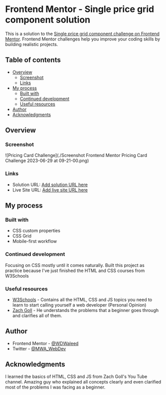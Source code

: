 # Frontend Mentor - Single price grid component solution

This is a solution to the [Single price grid component challenge on Frontend Mentor](https://www.frontendmentor.io/challenges/single-price-grid-component-5ce41129d0ff452fec5abbbc). Frontend Mentor challenges help you improve your coding skills by building realistic projects. 

## Table of contents

- [Overview](#overview)
  - [Screenshot](#screenshot)
  - [Links](#links)
- [My process](#my-process)
  - [Built with](#built-with)
  - [Continued development](#continued-development)
  - [Useful resources](#useful-resources)
- [Author](#author)
- [Acknowledgments](#acknowledgments)


## Overview
### Screenshot

![Pricing Card Challenge](./Screenshot Frontend Mentor Pricing Card Challenge 2023-06-29 at 09-21-00.png)


### Links

- Solution URL: [Add solution URL here](https://your-solution-url.com)
- Live Site URL: [Add live site URL here](https://your-live-site-url.com)

## My process

### Built with

- CSS custom properties
- CSS Grid
- Mobile-first workflow

### Continued development

Focusing on CSS mostly until it comes naturally. Built this project as practice because I've just finished the HTML and CSS courses from W3Schools

### Useful resources

- [W3Schools](https://www.example.com) - Contains all the HTML, CSS and JS topics you need to learn to start calling yourself a web developer (Personal Opinion)
- [Zach Goll](https://www.example.com) - He understands the problems that a beginner goes through and clarifies all of them.


## Author

- Frontend Mentor - [@WDWaleed](https://www.frontendmentor.io/profile/WDWaleed)
- Twitter - [@MWA_WebDev](https://twitter.com/MWA_WebDev)

## Acknowledgments

I learned the basics of HTML, CSS and JS from Zach Goll's You Tube channel. Amazing guy who explained all concepts clearly and even clarified most of the problems I was facing as a beginner.

